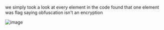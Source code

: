 we simply took a look at every element in the code
found that one element was flag
saying obfuscation isn't an encryption

![image](https://github.com/user-attachments/assets/330b1a16-a3a3-4783-aa47-3736dbf4d4fe)
